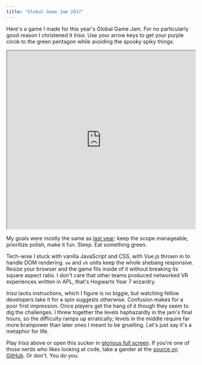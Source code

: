 ```yaml
---
title: "Global Game Jam 2017"
---
```


Here's a game I made for this year's Global Game Jam. For no particularly good reason I christened it *Irisa*. Use your arrow keys to get your purple circle to the green pentagon while avoiding the spooky spiky things.

<iframe scrolling="no" src="https://matthewminer.com/irisa/" style="width: 100%; height: 478px;">
    <a href="https://matthewminer.com/irisa/">Play Irisa</a>
</iframe>

My goals were mostly the same as [last year](/2016/12/21/hexahedral.html): keep the scope manageable, prioritize polish, make it fun. Sleep. Eat something green.

Tech-wise I stuck with vanilla JavaScript and CSS, with Vue.js thrown in to handle DOM rendering. `vw` and `vh` units keep the whole shebang responsive. Resize your browser and the game fits inside of it without breaking its square aspect ratio. I don't care that other teams produced networked VR experiences written in APL, that's Hogwarts Year 7 wizardry.

*Irisa* lacks instructions, which I figure is no biggie, but watching fellow developers take it for a spin suggests otherwise. Confusion makes for a poor first impression. Once players get the hang of it though they seem to dig the challenges. I threw together the levels haphazardly in the jam's final hours, so the difficulty ramps up erratically; levels in the middle require far more brainpower than later ones I meant to be gruelling. Let's just say it's a metaphor for life.

Play *Irisa* above or open this sucker in [glorious full screen](http://matthewminer.com/irisa). If you're one of those nerds who likes looking at code, take a gander at the [source on GitHub](https://github.com/mminer/irisa). Or don't. You do you.
